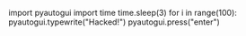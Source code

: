 import pyautogui
import time 
time.sleep(3)
for i in range(100):
    pyautogui.typewrite("Hacked!")
    pyautogui.press("enter")
